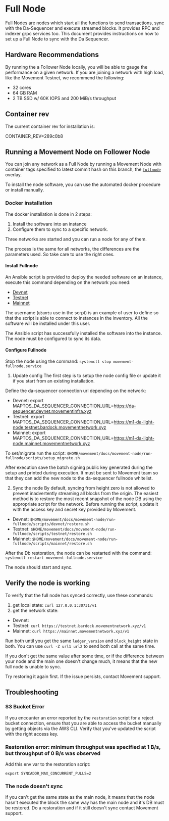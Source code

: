 # Full Node
Full Nodes are nodes which start all the functions to send transactions, sync with the Da-Sequencer and execute streamed blocks. It provides RPC and indexer grpc services too. This document provides instructions on how to set up a Full Node to sync with the Da Sequencer.

## Hardware Recommendations
By running the a Follower Node locally, you will be able to gauge the performance on a given network. If you are joining a network with high load, like the Movement Testnet, we recommend the following:
- 32 cores
- 64 GB RAM
- 2 TB SSD w/ 60K IOPS and 200 MiB/s throughput

## Container rev

The current container rev for installation is:

CONTAINER_REV=289c0b8

## Running a Movement Node on Follower Node
You can join any network as a Full Node by running a Movement Node with container tags specified to latest commit hash on this branch, the [`fullnode`](../../../../../docker/compose/movement-full-node/docker-compose.fullnode.yml) overlay.

To install the node software, you can use the automated docker procedure or install manually.

### Docker installation
The docker installation is done in 2 steps:
 1. Install the software into an instance
 2. Configure them to sync to a specific network.

 Three networks are started and you can run a node for any of them.

 The process is the same for all networks, the differences are the parameters used. So take care to use the right ones.

#### Install Fullnode
An Ansible script is provided to deploy the needed software on an instance, execute this command depending on the network you need:

 * [Devnet](ansible/devnet/README.md)
 * [Testnet](ansible/testnet/README.md)
 * [Mainnet](ansible/mainnet/README.md)

 The username (`ubuntu` use in the scrpt) is an example of user to define so that the script is able to connect to instances in the inventory.
 All the software will be installed under this user.


The Ansible script has successfully installed the software into the instance. The node must be configured to sync its data.

#### Configure Fullnode

Stop the node using the command: `systemctl stop movement-fullnode.service`

1) Update config
The first step is to setup the node config file or update it if you start from an existing installation.

Define the da-sequencer connection url depending on the network:
 * Devnet: export MAPTOS_DA_SEQUENCER_CONNECTION_URL=https://da-sequencer.devnet.movementinfra.xyz
 * Testnet: export MAPTOS_DA_SEQUENCER_CONNECTION_URL=https://m1-da-light-node.testnet.bardock.movementnetwork.xyz
 * Mainnet: export MAPTOS_DA_SEQUENCER_CONNECTION_URL=https://m1-da-light-node.mainnet.movementnetwork.xyz

To set/migrate run the script: `$HOME/movement/docs/movement-node/run-fullnode/scripts/setup_migrate.sh`

After execution save the batch signing public key generated during the setup and printed during execution.
It must be sent to Movement team so that they can add the new node to the da-sequencer fullnode whitelist.

2) Sync the node
By default, syncing from height zero is not allowed to prevent inadvertently streaming all blocks from the origin. The easiest method is to restore the most recent snapshot of the node DB using the appropriate script for the network. Before running the script, update it with the access key and secret key provided by Movement.

  * Devnet: `$HOME/movement/docs/movement-node/run-fullnode/scripts/devnet/restore.sh`
  * Testnet: `$HOME/movement/docs/movement-node/run-fullnode/scripts/testnet/restore.sh`
  * Mainnet: `$HOME/movement/docs/movement-node/run-fullnode/scripts/mainnet/restore.sh`

After the Db restoration, the node can be restarted with the command: `systemctl restart movement-fullnode.service`

The node should start and sync.

## Verify the node is working

To verify that the full node has synced correctly, use these commands:
1) get local state: `curl 127.0.0.1:30731/v1`
2) get the network state:
 * Devnet:
 * Testnet: `curl https://testnet.bardock.movementnetwork.xyz/v1`
 * Mainnet: `curl https://mainnet.movementnetwork.xyz/v1`


Run both until you get the same `ledger_version` and `block_height` state in both. You can use `curl -Z url1 url2` to send both call at the same time.

If you don't get the same value after some time, or if the difference between your node and the main one doesn't change much, it means that the new full node is unable to sync.

Try restoring it again first. If the issue persists, contact Movement support.

## Troubleshooting 

### S3 Bucket Error
If you encounter an error reported by the `restoration` script for a reject bucket connection, ensure that you are able to access the bucket manually by getting objects via the AWS CLI.
Verify that you've updated the script with the right access key. 

### Restoration error: minimum throughput was specified at 1 B/s, but throughput of 0 B/s was observed
Add this env var to the restoration script:
```
export SYNCADOR_MAX_CONCURRENT_PULLS=2
```

### The node doesn't sync
If you can't get the same state as the main node, it means that the node hasn't executed the block the same way has the main node and it's DB must be restored.
Do a restoration and if it still doesn't sync contact Movement support.
